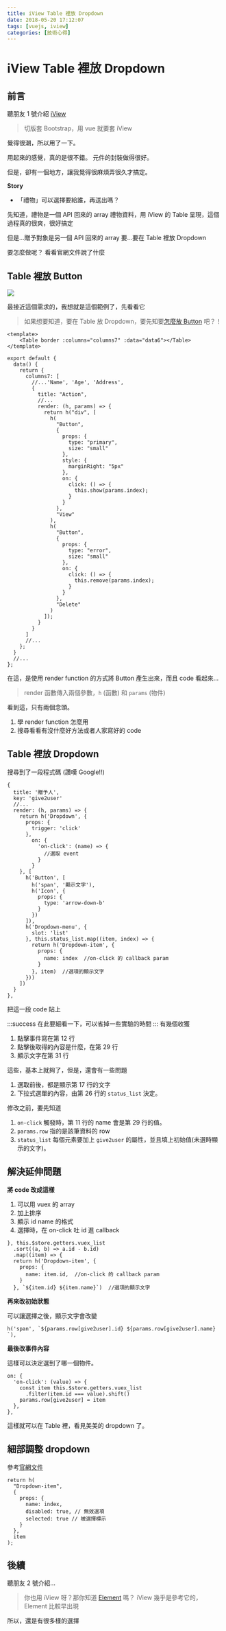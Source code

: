 ```yaml
---
title: iView Table 裡放 Dropdown
date: 2018-05-20 17:12:07
tags: [vuejs, iview]
categories: [技術心得]
---
```


# iView Table 裡放 Dropdown

## 前言

聽朋友 1 號介紹 [iView](https://www.iviewui.com/components)

> 切版套 Bootstrap，用 vue 就要套 iView

覺得很潮，所以用了一下。

用起來的感覺，真的是很不錯。
元件的封裝做得很好。

但是，卻有一個地方，讓我覺得很麻煩弄很久才搞定。

**Story**

- 「禮物」可以選擇要給誰，再送出嗎？

先知道，禮物是一個 API 回來的 array
禮物資料，用 iView 的 Table 呈現，這個過程真的很爽，很好搞定

但是...贈予對象是另一個 API 回來的 array
要...要在 Table 裡放 Dropdown

要怎麼做呢？
看看官網文件說了什麼

## Table 裡放 Button

![](https://i.imgur.com/jw4FOcB.png)

最接近這個需求的，我想就是這個範例了，先看看它

> 如果想要知道，要在 Table 放 Dropdown，要先知要[怎麼放 Button](https://www.iviewui.com/components/table#%E8%87%AA%E5%AE%9A%E4%B9%89%E5%88%97%E6%A8%A1%E6%9D%BF) 吧？！

```htmlmixed=
<template>
    <Table border :columns="columns7" :data="data6"></Table>
</template>
```

```javascript=
export default {
  data() {
    return {
      columns7: [
        //...'Name', 'Age', 'Address',
        {
          title: "Action",
          //...
          render: (h, params) => {
            return h("div", [
              h(
                "Button",
                {
                  props: {
                    type: "primary",
                    size: "small"
                  },
                  style: {
                    marginRight: "5px"
                  },
                  on: {
                    click: () => {
                      this.show(params.index);
                    }
                  }
                },
                "View"
              ),
              h(
                "Button",
                {
                  props: {
                    type: "error",
                    size: "small"
                  },
                  on: {
                    click: () => {
                      this.remove(params.index);
                    }
                  }
                },
                "Delete"
              )
            ]);
          }
        }
      ]
      //...
    };
  }
  //...
};
```

在這，是使用 render function 的方式將 Button 產生出來，而且 code 看起來...

> render 函數傳入兩個參數，`h` (函數) 和 `params` (物件)

看到這，只有兩個念頭。

1. 學 render function 怎麼用
2. 搜尋看看有沒什麼好方法或者人家寫好的 code

## Table 裡放 Dropdown

搜尋到了一段程式碼 (讚嘆 Google!!)

```javascript=
{
  title: '贈予人',
  key: 'give2user'
  //...
  render: (h, params) => {
    return h('Dropdown', {
      props: {
        trigger: 'click'
      },
        on: {
          'on-click': (name) => {
            //選取 event
          }
        }
    }, [
      h('Button', [
        h('span', '顯示文字'),
        h('Icon', {
          props: {
            type: 'arrow-down-b'
          }
        })
      ]),
      h('Dropdown-menu', {
        slot: 'list'
      }, this.status_list.map((item, index) => {
        return h('Dropdown-item', {
          props: {
            name: index  //on-click 的 callback param
          }
        }, item)  //選項的顯示文字
      }))
    ])
  }
},
```

把這一段 code 貼上

:::success
在此要細看一下，可以省掉一些實驗的時間
:::
有幾個收獲

1. 點擊事件寫在第 12 行
2. 點擊後取得的內容是什麼，在第 29 行
3. 顯示文字在第 31 行

這些，基本上就夠了，但是，還會有一些問題

1. 選取前後，都是顯示第 17 行的文字
2. 下拉式選單的內容，由第 26 行的 `status_list` 決定。

修改之前，要先知道

1. `on-click` 觸發時，第 11 行的 name 會是第 29 行的值。
2. `params.row` 指的是該筆資料的 row
3. `status_list` 每個元素要加上 `give2user` 的屬性，並且填上初始值(未選時顯示的文字)。

## 解決延伸問題

**將 code 改成這樣**

1. 可以用 vuex 的 array
2. 加上排序
3. 顯示 id name 的格式
4. 選擇時，在 on-click 吐 id 進 callback

```javascript=26
}, this.$store.getters.vuex_list
  .sort((a, b) => a.id - b.id)
  .map((item) => {
  return h('Dropdown-item', {
    props: {
      name: item.id,  //on-click 的 callback param
    }
  }, `${item.id} ${item.name}`)  //選項的顯示文字
```

**再來改初始狀態**

可以讓選擇之後，顯示文字會改變

```javascript=17
h('span', `${params.row[give2user].id} ${params.row[give2user].name} `),
```

**最後改事件內容**

這樣可以決定選到了哪一個物件。

```javascript=10
on: {
  'on-click': (value) => {
    const item this.$store.getters.vuex_list
      .filter(item.id === value).shift()
    params.row[give2user] = item
  },
},
```

這樣就可以在 Table 裡，看見美美的 dropdown 了。

## 細部調整 dropdown

參考[官網文件](https://www.iviewui.com/components/dropdown)

```javascript=
return h(
  "Dropdown-item",
  {
    props: {
      name: index,
      disabled: true, // 無效選項
      selected: true // 被選擇標示
    }
  },
  item
);
```

## 後續

聽朋友 2 號介紹...

> 你也用 iView 呀？那你知道 [Element](https://element.eleme.io/#/zh-CN) 嗎？
> iView 幾乎是參考它的，Element 比較早出現

所以，還是有很多樣的選擇
